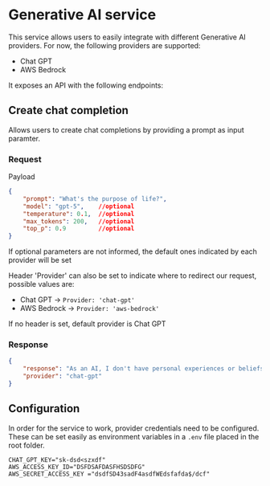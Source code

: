 # Generative AI service

This service allows users to easily integrate with different Generative AI providers. For now, the following providers are supported:
- Chat GPT
- AWS Bedrock

It exposes an API with the following endpoints:

## Create chat completion

Allows users to create chat completions by providing a prompt as input paramter. 

### Request

Payload

```json
{
    "prompt": "What's the purpose of life?",
    "model": "gpt-5",    //optional
    "temperature": 0.1,  //optional
    "max_tokens": 200,   //optional
    "top_p": 0.9         //optional
}
```

If optional parameters are not informed, the default ones indicated by each provider will be set

Header 'Provider' can also be set to indicate where to redirect our request, possible values are:
- Chat GPT -> `Provider: 'chat-gpt'`
- AWS Bedrock -> `Provider: 'aws-bedrock'`

If no header is set, default provider is Chat GPT

### Response

```json
{
    "response": "As an AI, I don't have personal experiences or beliefs. However, I can tell you that the purpose of life is a philosophical and existential question that has been debated by scholars, theologians, and thinkers throughout history. Some believe the purpose of life is to seek happiness, knowledge, or spiritual enlightenment. Others believe it's to contribute to the betterment of humanity, to love and be loved, or to express oneself creatively. Ultimately, the purpose of life may be a deeply personal and subjective concept that differs from person to person.",
    "provider": "chat-gpt"
}
```

## Configuration

In order for the service to work, provider credentials need to be configured. These can be set easily as environment variables in a `.env` file placed in the root folder.

```
CHAT_GPT_KEY="sk-dsd<szxdf"
AWS_ACCESS_KEY_ID="DSFDSAFDASFHSDSDFG"
AWS_SECRET_ACCESS_KEY ="dsdfSD43sadF4asdfWEdsfafda$/dcf"
```
